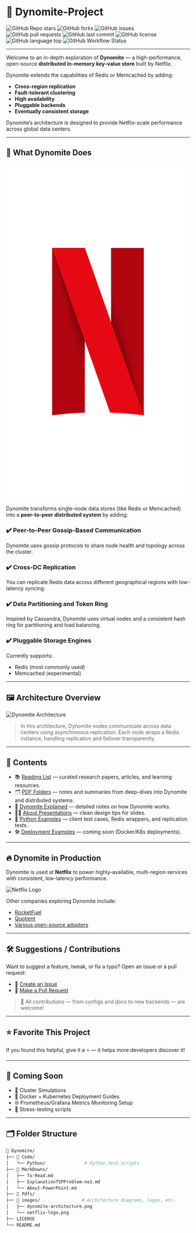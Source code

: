 # 🚀 Dynomite-Project

![GitHub Repo stars](https://img.shields.io/github/stars/radyalz/Dynomite?style=social)
![GitHub forks](https://img.shields.io/github/forks/radyalz/Dynomite?style=social)
![GitHub issues](https://img.shields.io/github/issues/radyalz/Dynomite)
![GitHub pull requests](https://img.shields.io/github/issues-pr/radyalz/Dynomite)
![GitHub last commit](https://img.shields.io/github/last-commit/radyalz/Dynomite)
![GitHub license](https://img.shields.io/github/license/radyalz/Dynomite)
![GitHub language top](https://img.shields.io/github/languages/top/radyalz/Dynomite)
![GitHub Workflow Status](https://img.shields.io/github/actions/workflow/status/radyalz/Dynomite/ci.yml?label=CI&logo=github)

---

Welcome to an in-depth exploration of **Dynomite** — a high-performance, open-source **distributed in-memory key-value store** built by Netflix.

Dynomite extends the capabilities of Redis or Memcached by adding:

- **Cross-region replication**
- **Fault-tolerant clustering**
- **High availability**
- **Pluggable backends**
- **Eventually consistent storage**

Dynomite’s architecture is designed to provide Netflix-scale performance across global data centers.

---

## 🧠 What Dynomite Does

![Netflix Logo](images/Netflix_Symbol_RGB.png)

Dynomite transforms single-node data stores (like Redis or Memcached) into a **peer-to-peer distributed system** by adding:

### ✔️ Peer-to-Peer Gossip-Based Communication

Dynomite uses gossip protocols to share node health and topology across the cluster.

### ✔️ Cross-DC Replication

You can replicate Redis data across different geographical regions with low-latency syncing.

### ✔️ Data Partitioning and Token Ring

Inspired by Cassandra, Dynomite uses virtual nodes and a consistent hash ring for partitioning and load balancing.

### ✔️ Pluggable Storage Engines

Currently supports:

- Redis (most commonly used)
- Memcached (experimental)

---

## 🖼 Architecture Overview

![Dynomite Architecture](images/dynomite-architecture.png)

> In this architecture, Dynomite nodes communicate across data centers using asynchronous replication. Each node wraps a Redis instance, handling replication and failover transparently.

---

## 🧾 Contents

- 📚 [Reading List](./MarkDowns/To-Read.md) — curated research papers, articles, and learning resources.
- 🗂️ [PDF Folders](./Pdfs) — notes and summaries from deep-dives into Dynomite and distributed systems.
- 🧠 [Dynomite Explained](./MarkDowns/ExplanationTSPProblem-no1.md) — detailed notes on how Dynomite works.
- 🧑‍🏫 [About Presentations](./MarkDowns/About-PowerPoint.md) — clean design tips for slides.
- 🐍 [Python Examples](./Code/Python/) — client test cases, Redis wrappers, and replication tests.
- 🛠️ [Deployment Examples](./Code/example.m) — coming soon (Docker/K8s deployments).

---

## 🔥 Dynomite in Production

Dynomite is used at **Netflix** to power highly-available, multi-region services with consistent, low-latency performance.

![Netflix Logo](images/netflix-logo.png)

Other companies exploring Dynomite include:

- [RocketFuel](https://rocketfuel.com)
- [Quotient](https://www.quotient.com/)
- [Various open-source adopters](https://github.com/Netflix/dynomite/network)

---

## 🛠 Suggestions / Contributions

Want to suggest a feature, tweak, or fix a typo? Open an issue or a pull request:

- 🔧 [Create an Issue](https://github.com/radyalz/Dynomite/issues)
- 🔄 [Make a Pull Request](https://github.com/radyalz/Dynomite/pulls)

> 🙌 All contributions — from configs and docs to new backends — are welcome!

---

## ⭐️ Favorite This Project

If you found this helpful, give it a ⭐️ — it helps more developers discover it!

---

## 🧪 Coming Soon

- 🧠 Cluster Simulations
- 🧰 Docker + Kubernetes Deployment Guides
- 🌐 Prometheus/Grafana Metrics Monitoring Setup
- 🧪 Stress-testing scripts

---

## 🗂 Folder Structure

```bash
📁 Dynomite/
├── 📁 Code/
│   └── Python/               # Python test scripts
├── 📁 MarkDowns/
│   ├── To-Read.md
│   ├── ExplanationTSPProblem-no1.md
│   └── About-PowerPoint.md
├── 📁 Pdfs/
├── 📁 images/                # Architecture diagrams, logos, etc.
│   ├── dynomite-architecture.png
│   └── netflix-logo.png
├── LICENSE
└── README.md
```
